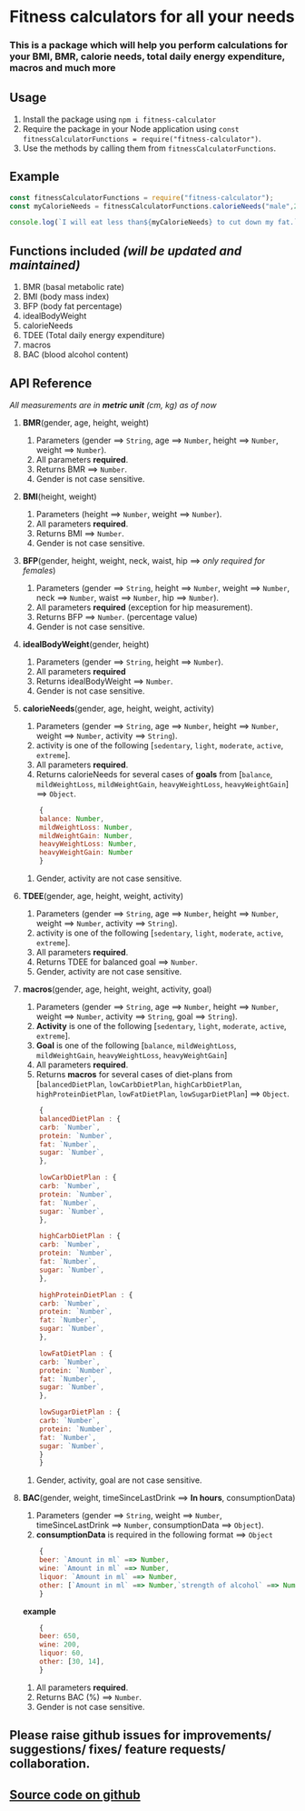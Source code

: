 # Fitness calculators for all your needs
### This is a package which will help you perform calculations for your BMI, BMR, calorie needs, total daily energy expenditure, macros and much more

## **Usage**

1. Install the package using `npm i fitness-calculator`
2. Require the package in your Node application using `const fitnessCalculatorFunctions = require("fitness-calculator")`.
3. Use the methods by calling them from `fitnessCalculatorFunctions`.

## **Example**

```javascript
const fitnessCalculatorFunctions = require("fitness-calculator");
const myCalorieNeeds = fitnessCalculatorFunctions.calorieNeeds("male",22,176,73,"active");

console.log(`I will eat less than${myCalorieNeeds} to cut down my fat.`)
```
## **Functions included** *(will be updated and maintained)*
1. BMR (basal metabolic rate)
1. BMI (body mass index)
1. BFP (body fat percentage)
1. idealBodyWeight
1. calorieNeeds
1. TDEE (Total daily energy expenditure)
1. macros
1. BAC (blood alcohol content)

## **API Reference**

*All measurements are in **metric unit** (cm, kg) as of now*

1. **BMR**(gender, age, height, weight)
   1. Parameters (gender ==> `String`, age ==> `Number`, height ==> `Number`, weight ==> `Number`).
   1. All parameters **required**.
   1. Returns BMR ==> `Number`.
   1. Gender is not case sensitive.

1.  **BMI**(height, weight)

    1. Parameters (height ==> `Number`, weight ==> `Number`).
    1. All parameters **required**.
    1. Returns BMI ==> `Number`.
    1. Gender is not case sensitive.

1.  **BFP**(gender, height, weight, neck, waist, hip ==> *only required for females*)

    1. Parameters (gender ==> `String`, height ==> `Number`, weight ==> `Number`, neck ==> `Number`, waist ==> `Number`, hip ==> `Number`).
    1. All parameters **required** (exception for hip measurement).
    1. Returns BFP ==> `Number`. (percentage value)
    1. Gender is not case sensitive.

1.  **idealBodyWeight**(gender, height)

    1. Parameters (gender ==> `String`, height ==> `Number`).
    1. All parameters **required**
    1. Returns idealBodyWeight ==> `Number`.
    1. Gender is not case sensitive.

1.  **calorieNeeds**(gender, age, height, weight, activity)

    1. Parameters (gender ==> `String`, age ==> `Number`, height ==> `Number`, weight ==> `Number`, activity ==> `String`).
    1. activity is one of the following [`sedentary`, `light`, `moderate`, `active`, `extreme`].
    1. All parameters **required**.
    1. Returns calorieNeeds for several cases of **goals** from [`balance`, `mildWeightLoss`, `mildWeightGain`, `heavyWeightLoss`, `heavyWeightGain`] ==> `Object`.
    ```javascript 
        {
        balance: Number,
        mildWeightLoss: Number,
        mildWeightGain: Number,
        heavyWeightLoss: Number,
        heavyWeightGain: Number
        }
    ```
    1. Gender, activity are not case sensitive.

1.  **TDEE**(gender, age, height, weight, activity)

    1. Parameters (gender ==> `String`, age ==> `Number`, height ==> `Number`, weight ==> `Number`, activity ==> `String`).
    1. activity is one of the following [`sedentary`, `light`, `moderate`, `active`, `extreme`].
    1. All parameters **required**.
    1. Returns TDEE for balanced goal ==> `Number`.
    1. Gender, activity are not case sensitive.

1.  **macros**(gender, age, height, weight, activity, goal)

    1. Parameters (gender ==> `String`, age ==> `Number`, height ==> `Number`, weight ==> `Number`, activity ==> `String`, goal ==> `String`).
    1. **Activity** is one of the following [`sedentary`, `light`, `moderate`, `active`, `extreme`].
    1. **Goal** is one of the following [`balance`, `mildWeightLoss`, `mildWeightGain`, `heavyWeightLoss`, `heavyWeightGain`]
    1. All parameters **required**.
    1. Returns **macros** for several cases of diet-plans from [`balancedDietPlan`, `lowCarbDietPlan`, `highCarbDietPlan`, `highProteinDietPlan`, `lowFatDietPlan`, `lowSugarDietPlan`] ==> `Object`.
    ```javascript 
        {
        balancedDietPlan : {
        carb: `Number`,
        protein: `Number`,
        fat: `Number`,
        sugar: `Number`,
        },

        lowCarbDietPlan : {
        carb: `Number`,
        protein: `Number`,
        fat: `Number`,
        sugar: `Number`,
        },

        highCarbDietPlan : {
        carb: `Number`,
        protein: `Number`,
        fat: `Number`,
        sugar: `Number`,
        },

        highProteinDietPlan : {
        carb: `Number`,
        protein: `Number`,
        fat: `Number`,
        sugar: `Number`,
        },

        lowFatDietPlan : {
        carb: `Number`,
        protein: `Number`,
        fat: `Number`,
        sugar: `Number`,
        },

        lowSugarDietPlan : {
        carb: `Number`,
        protein: `Number`,
        fat: `Number`,
        sugar: `Number`,
        }
        }
    ```
    1. Gender, activity, goal are not case sensitive.

1.  **BAC**(gender, weight, timeSinceLastDrink ==> **In hours**, consumptionData)

    1. Parameters (gender ==> `String`, weight ==> `Number`, timeSinceLastDrink ==> `Number`, consumptionData ==> `Object`).
    1. **consumptionData** is required in the following format ==> `Object`
    ```javascript
        {
        beer: `Amount in ml` ==> Number,
        wine: `Amount in ml` ==> Number,
        liquor: `Amount in ml` ==> Number,
        other: [`Amount in ml` ==> Number,`strength of alcohol` ==> Number],
        }
    ```
    **example**
    ```javascript
        {
        beer: 650,
        wine: 200,
        liquor: 60,
        other: [30, 14],
        }
    ```
    1. All parameters **required**.
    1. Returns BAC (%) ==> `Number`.
    1. Gender is not case sensitive.


## Please raise github issues for improvements/ suggestions/ fixes/ feature requests/ collaboration.

## [Source code on github](https://github.com/manas3874/fitness-calculator)